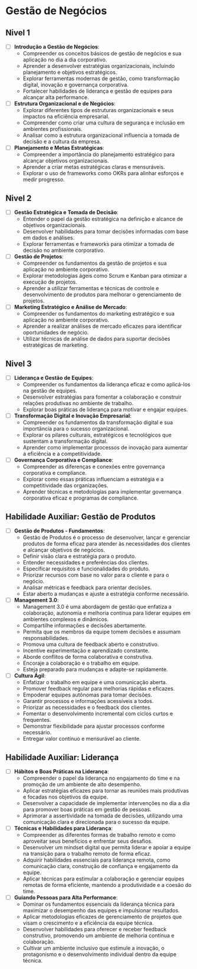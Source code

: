 # Gestão de Negócios
## Nivel 1
- [ ] **Introdução a Gestão de Negócios**:
   - Compreender os conceitos básicos de gestão de negócios e sua aplicação no dia a dia corporativo.
   - Aprender a desenvolver estratégias organizacionais, incluindo planejamento e objetivos estratégicos.
   - Explorar ferramentas modernas de gestão, como transformação digital, inovação e governança corporativa.
   - Fortalecer habilidades de liderança e gestão de equipes para alcançar alta performance.
- [ ] **Estrutura Organizacional e de Negócios**:
   - Explorar diferentes tipos de estruturas organizacionais e seus impactos na eficiência empresarial.
   - Compreender como criar uma cultura de segurança e inclusão em ambientes profissionais.
   - Analisar como a estrutura organizacional influencia a tomada de decisão e a cultura da empresa.
- [ ] **Planejamento e Metas Estratégicas**:
   - Compreender a importância do planejamento estratégico para alcançar objetivos organizacionais.
   - Aprender a criar metas estratégicas claras e mensuráveis.
   - Explorar o uso de frameworks como OKRs para alinhar esforços e medir progresso.
## Nivel 2
- [ ] **Gestão Estratégica e Tomada de Decisão**:
   - Entender o papel da gestão estratégica na definição e alcance de objetivos organizacionais.
   - Desenvolver habilidades para tomar decisões informadas com base em dados e análises.
   - Explorar ferramentas e frameworks para otimizar a tomada de decisão no ambiente corporativo.
- [ ] **Gestão de Projetos**:
   - Compreender os fundamentos da gestão de projetos e sua aplicação no ambiente corporativo.
   - Explorar metodologias ágeis como Scrum e Kanban para otimizar a execução de projetos.
   - Aprender a utilizar ferramentas e técnicas de controle e desenvolvimento de produtos para melhorar o gerenciamento de projetos.
- [ ] **Marketing Estratégico e Análise de Mercado**:
   - Compreender os fundamentos do marketing estratégico e sua aplicação no ambiente corporativo.
   - Aprender a realizar análises de mercado eficazes para identificar oportunidades de negócio.
   - Utilizar técnicas de análise de dados para suportar decisões estratégicas de marketing.
## Nivel 3
- [ ] **Liderança e Gestão de Equipes**:
   - Compreender os fundamentos da liderança eficaz e como aplicá-los na gestão de equipes.
   - Desenvolver estratégias para fomentar a colaboração e construir relações produtivas no ambiente de trabalho.
   - Explorar boas práticas de liderança para motivar e engajar equipes.
- [ ] **Transformação Digital e Inovação Empresarial**:
   - Compreender os fundamentos da transformação digital e sua importância para o sucesso organizacional.
   - Explorar os pilares culturais, estratégicos e tecnológicos que sustentam a transformação digital.
   - Aprender como implementar processos de inovação para aumentar a eficiência e a competitividade.
- [ ] **Governança Corporativa e Compliance**:
   - Compreender as diferenças e conexões entre governança corporativa e compliance.
   - Explorar como essas práticas influenciam a estratégia e a competitividade das organizações.
   - Aprender técnicas e metodologias para implementar governança corporativa eficaz e programas de compliance.
## Habilidade Auxiliar: Gestão de Produtos 
- [ ] **Gestão de Produtos - Fundamentos**:
   - Gestão de Produtos é o processo de desenvolver, lançar e gerenciar produtos de forma eficaz para atender às necessidades dos clientes e alcançar objetivos de negócios.
   - Definir visão clara e estratégia para o produto.
   - Entender necessidades e preferências dos clientes.
   - Especificar requisitos e funcionalidades do produto.
   - Priorizar recursos com base no valor para o cliente e para o negócio.
   - Analisar métricas e feedback para orientar decisões.
   - Estar aberto a mudanças e ajuste a estratégia conforme necessário.
- [ ] **Management 3.0**:
   - Management 3.0 é uma abordagem de gestão que enfatiza a colaboração, autonomia e melhoria contínua para liderar equipes em ambientes complexos e dinâmicos.
   - Compartilhe informações e decisões abertamente.
   - Permita que os membros da equipe tomem decisões e assumam responsabilidades.
   - Promova uma cultura de feedback aberto e construtivo.
   - Incentive experimentação e aprendizado constante.
   - Aborde conflitos de forma colaborativa e construtiva.
   - Encoraje a colaboração e o trabalho em equipe.
   - Esteja preparado para mudanças e adapte-se rapidamente.
- [ ] **Cultura Ágil**:
   - Enfatizar o trabalho em equipe e uma comunicação aberta.
   - Promover feedback regular para melhorias rápidas e eficazes.
   - Empoderar equipes autônomas para tomar decisões.
   - Garantir processos e informações acessíveis a todos.
   - Priorizar as necessidades e o feedback dos clientes.
   - Fomentar o desenvolvimento incremental com ciclos curtos e frequentes.
   - Demonstrar flexibilidade para ajustar processos conforme necessário.
   - Entregar valor contínuo e mensurável ao cliente.
## Habilidade Auxiliar: Liderança 
- [ ] **Hábitos e Boas Práticas na Liderança**:
   - Compreender o papel da liderança no engajamento do time e na promoção de um ambiente de alto desempenho.
   - Aplicar estratégias eficazes para tornar as reuniões mais produtivas e focadas nos objetivos da equipe.
   - Desenvolver a capacidade de implementar intervenções no dia a dia para promover boas práticas em gestão de pessoas.
   - Aprimorar a assertividade na tomada de decisões, utilizando uma comunicação clara e direcionada para o sucesso da equipe.
- [ ] **Técnicas e Habilidades para Liderança**:
   - Compreender as diferentes formas de trabalho remoto e como aproveitar seus benefícios e enfrentar seus desafios.
   - Desenvolver um mindset digital que permita liderar e apoiar a equipe na transição para o trabalho remoto de forma eficaz.
   - Adquirir habilidades essenciais para liderança remota, como comunicação clara, construção de confiança e engajamento da equipe.
   - Aplicar técnicas para estimular a colaboração e gerenciar equipes remotas de forma eficiente, mantendo a produtividade e a coesão do time.
- [ ] **Guiando Pessoas para Alta Performance**:
   - Dominar os fundamentos essenciais da liderança técnica para maximizar o desempenho das equipes e impulsionar resultados.
   - Aplicar metodologias eficazes de gerenciamento de projetos que visam o crescimento e a eficiência da equipe técnica.
   - Desenvolver habilidades para oferecer e receber feedback construtivo, promovendo um ambiente de melhoria contínua e colaboração.
   - Cultivar um ambiente inclusivo que estimule a inovação, o protagonismo e o desenvolvimento individual dentro da equipe técnica.

